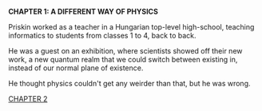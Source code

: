 __CHAPTER 1: A DIFFERENT WAY OF PHYSICS__

Priskin worked as a teacher in a Hungarian top-level high-school, teaching informatics to students from classes 1 to 4, back to back.

He was a guest on an exhibition, where scientists showed off their new work, a new quantum realm that we could switch between existing in, instead of our normal plane of existence.

He thought physics couldn't get any weirder than that, but he was wrong.

[CHAPTER 2](chapter2.md)
